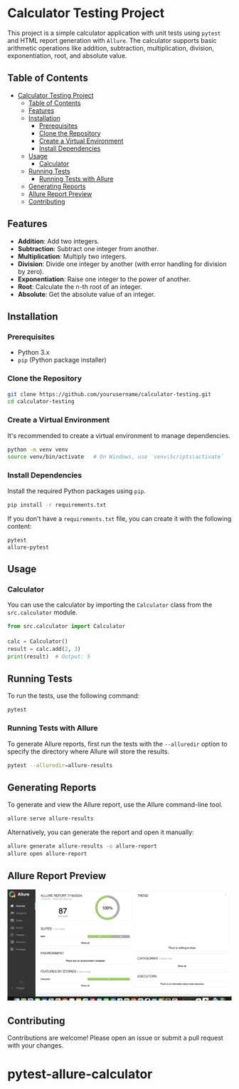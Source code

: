 
# Calculator Testing Project

This project is a simple calculator application with unit tests using `pytest` and HTML report generation with `Allure`. The calculator supports basic arithmetic operations like addition, subtraction, multiplication, division, exponentiation, root, and absolute value.

## Table of Contents

- [Calculator Testing Project](#calculator-testing-project)
  - [Table of Contents](#table-of-contents)
  - [Features](#features)
  - [Installation](#installation)
    - [Prerequisites](#prerequisites)
    - [Clone the Repository](#clone-the-repository)
    - [Create a Virtual Environment](#create-a-virtual-environment)
    - [Install Dependencies](#install-dependencies)
  - [Usage](#usage)
    - [Calculator](#calculator)
  - [Running Tests](#running-tests)
    - [Running Tests with Allure](#running-tests-with-allure)
  - [Generating Reports](#generating-reports)
  - [Allure Report Preview](#allure-report-preview)
  - [Contributing](#contributing)

## Features

- **Addition**: Add two integers.
- **Subtraction**: Subtract one integer from another.
- **Multiplication**: Multiply two integers.
- **Division**: Divide one integer by another (with error handling for division by zero).
- **Exponentiation**: Raise one integer to the power of another.
- **Root**: Calculate the n-th root of an integer.
- **Absolute**: Get the absolute value of an integer.

## Installation

### Prerequisites

- Python 3.x
- `pip` (Python package installer)

### Clone the Repository

```bash
git clone https://github.com/yourusername/calculator-testing.git
cd calculator-testing
```

### Create a Virtual Environment

It's recommended to create a virtual environment to manage dependencies.

```bash
python -m venv venv
source venv/bin/activate   # On Windows, use `venv\Scripts\activate`
```

### Install Dependencies

Install the required Python packages using `pip`.

```bash
pip install -r requirements.txt
```

If you don't have a `requirements.txt` file, you can create it with the following content:

```text
pytest
allure-pytest
```

## Usage

### Calculator

You can use the calculator by importing the `Calculator` class from the `src.calculator` module.

```python
from src.calculator import Calculator

calc = Calculator()
result = calc.add(2, 3)
print(result)  # Output: 5
```

## Running Tests

To run the tests, use the following command:

```bash
pytest
```

### Running Tests with Allure

To generate Allure reports, first run the tests with the `--alluredir` option to specify the directory where Allure will store the results.

```bash
pytest --alluredir=allure-results
```

## Generating Reports

To generate and view the Allure report, use the Allure command-line tool.

```bash
allure serve allure-results
```

Alternatively, you can generate the report and open it manually:

```bash
allure generate allure-results -o allure-report
allure open allure-report
```

## Allure Report Preview

![Allure Report](image.png)


## Contributing

Contributions are welcome! Please open an issue or submit a pull request with your changes.

# pytest-allure-calculator
